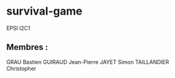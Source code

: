 # survival-game
EPSI I2C1

## Membres : 
GRAU Bastien
GUIRAUD Jean-Pierre
JAYET Simon
TAILLANDIER Christopher
